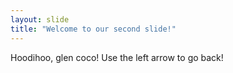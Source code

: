 ```yaml
---
layout: slide
title: "Welcome to our second slide!"
---
```

Hoodihoo, glen coco!
Use the left arrow to go back!

